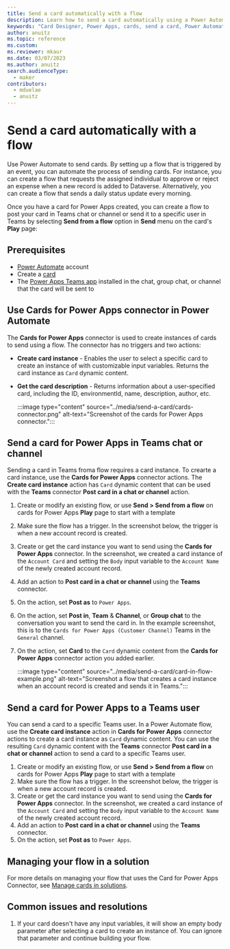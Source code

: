 ```yaml
---
title: Send a card automatically with a flow 
description: Learn how to send a card automatically using a Power Automate flow.
keywords: "Card Designer, Power Apps, cards, send a card, Power Automate, flow"
author: anuitz
ms.topic: reference
ms.custom: 
ms.reviewer: mkaur
ms.date: 03/07/2023
ms.author: anuitz
search.audienceType:
  - maker
contributors:
  - mduelae
  - anuitz
---
```


# Send a card automatically with a flow 

Use Power Automate to send cards. By setting up a flow that is triggered by an event, you can automate the process of sending cards. For instance, you can create a flow that requests the assigned individual to approve or reject an expense when a new record is added to Dataverse. Alternatively, you can create a flow that sends a daily status update every morning.

Once you have a card for Power Apps created, you can create a flow to post your card in Teams chat or channel or send it to a specific user in Teams by selecting **Send from a flow** option in **Send** menu on the card's **Play** page:

## Prerequisites

- [Power Automate](https://make.powerautomate.com) account
- Create a [card](../tutorials/hello-world-card.md)
- The [Power Apps Teams app](send-card-in-teams.md#add-power-apps-to-teams) installed in the chat, group chat, or channel that the card will be sent to

## Use Cards for Power Apps connector in Power Automate

The **Cards for Power Apps** connector is used to create instances of cards to send using a flow. The connector has no triggers and two actions:

- **Create card instance** - Enables the user to select a specific card to create an instance of with customizable input variables. Returns the card instance as `Card` dynamic content.
- **Get the card description** - Returns information about a user-specified card, including the ID, environmentId, name, description, author, etc.

   :::image type="content" source="../media/send-a-card/cards-connector.png" alt-text="Screenshot of the cards for Power Apps connector.":::

## Send a card for Power Apps in Teams chat or channel 

Sending a card in Teams froma  flow requires a card instance. To crearte a card instance, use the **Cards for Power Apps** connector actions. The **Create card instance** action has `Card` dynamic content that can be used with the **Teams** connector **Post card in a chat or channel** action.

1. Create or modify an existing flow,  or use **Send > Send from a flow** on cards for Power Apps **Play** page to start with a template
1. Make sure the flow has a trigger. In the screenshot below, the trigger is when a new account record is created.
1. Create or get the card instance you want to send using the **Cards for Power Apps** connector. In the screenshot, we created a card instance of the `Account Card` and setting the `Body` input variable to the `Account Name` of the newly created account record.
1. Add an action to **Post card in a chat or channel** using the **Teams** connector.
1. On the action, set **Post as** to `Power Apps`.
1. On the action, set **Post in**, **Team** & **Channel**, or **Group chat** to the conversation you want to send the card in. In the example screenshot, this is to the `Cards for Power Apps (Customer Channel)` Teams in the `General` channel.
1. On the action, set **Card** to the `Card` dynamic content from the **Cards for Power Apps** connector action you added earlier.

   :::image type="content" source="../media/send-a-card/card-in-flow-example.png" alt-text="Screenshot a flow that creates a card instance when an account record is created and sends it in Teams.":::

## Send a card for Power Apps to a Teams user
You can send a card to a specific Teams user. In a Power Automate flow, use the **Create card instance** action in **Cards for Power Apps** connector actions to create a card instance as `Card`  dynamic content. You can use the resulting `Card` dynamic content with the **Teams** connector **Post card in a chat or channel** action to send a card to a specific Teams user.

1. Create or modify an existing flow, or use **Send > Send from a flow** on cards for Power Apps **Play** page to start with a template
1. Make sure the flow has a trigger. In the screenshot below, the trigger is when a new account record is created.
1. Create or get the card instance you want to send using the **Cards for Power Apps** connector. In the screenshot, we created a card instance of the `Account Card` and setting the `Body` input variable to the `Account Name` of the newly created account record.
1. Add an action to **Post card in a chat or channel** using the **Teams** connector.
1. On the action, set **Post as** to `Power Apps`.

## Managing your flow in a solution

For more details on managing your flow that uses the Card for Power Apps Connector, see [Manage cards in solutions](../manage-cards/manage-cards.md).

## Common issues and resolutions

1. If your card doesn't have any input variables, it will show an empty body parameter after selecting a card to create an instance of. You can ignore that parameter and continue building your flow.
